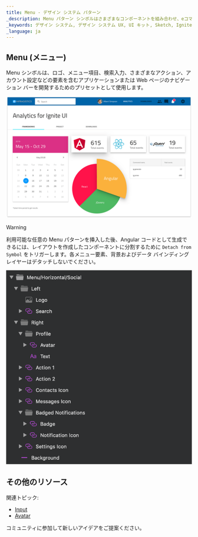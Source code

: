```yaml
---
title: Menu - デザイン システム パターン
_description: Menu パターン シンボルはさまざまなコンポーネントを組み合わせ、eコマース、アプリケーション、Web サイトなどのさまざまなシナリオでナビゲーション バーを表示します。
_keywords: デザイン システム, デザイン システム UX, UI キット, Sketch, Ignite UI for Angular, Sketch to Angular, Angular, Angular デザイン システム, Sketch から コードをエクスポート, Angular 用のデザイン キット, Sketch HTML, Sketch to HTML, Sketch UI キット
_language: ja
---
```


## Menu (メニュー)

Menu シンボルは、ロゴ、メニュー項目、検索入力、さまざまなアクション、アカウント設定などの要素を含むアプリケーションまたは Web ページのナビゲーション バーを開発するためのプリセットとして使用します。


<img class="responsive-img" src="../images/menu.png" srcset="../images/menu@2x.png 2x" />


> [!WARNING]
> 利用可能な任意の Menu パターンを挿入した後、Angular コードとして生成できるには、レイアウトを作成したコンポーネントに分割するために `Detach from Symbol` をトリガーします。各メニュー要素、背景およびデータ バインディング レイヤーはデタッチしないでください。

<img class="responsive-img" src="../images/menu_detach.png" />

## その他のリソース

関連トピック:

- [Input](../components/input.md)
- [Avatar](../components/avatar.md)
  <div class="divider--half"></div>

コミュニティに参加して新しいアイデアをご提案ください。


